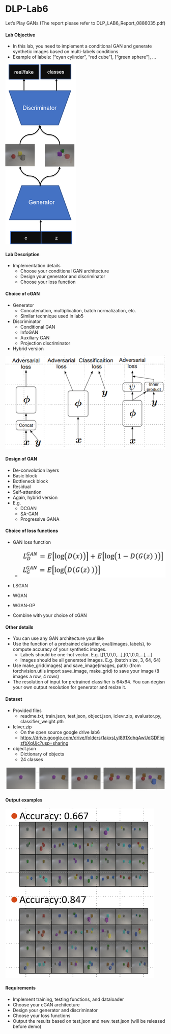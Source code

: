 # DLP-Lab6
Let’s Play GANs
(The report please refer to DLP_LAB6_Report_0886035.pdf) 

#### Lab Objective
* In this lab, you need to implement a conditional GAN and generate synthetic images based on multi-labels conditions
* Example of labels: [“cyan cylinder”, “red cube”], [“green sphere”], …

![Objective](/picture/Objective.png "Objective")



#### Lab Description
* Implementation details
  * Choose your conditional GAN architecture
  * Design your generator and discriminator
  * Choose your loss function



#### Choice of cGAN
* Generator
  * Concatenation, multiplication, batch normalization, etc.
  * Similar technique used in lab5
* Discriminator
  * Conditional GAN
  * InfoGAN
  * Auxiliary GAN
  * Projection discriminator
* Hybrid version

![Choice of cGAN](/picture/Choice_of_cGAN.png "Choice of cGAN")


#### Design of GAN
* De-convolution layers
* Basic block
* Bottleneck block
* Residual
* Self-attention
* Again, hybrid version
* E.g.
  * DCGAN
  * SA-GAN
  * Progressive GANA



#### Choice of loss functions
* GAN loss function
  * ![Choice of loss functions](/picture/Choice_of_loss_functions.png "Choice of loss functions")
* LSGAN
* WGAN
* WGAN-GP

* Combine with your choice of cGAN


#### Other details
* You can use any GAN architecture your like
* Use the function of a pretrained classifier, eval(images, labels), to compute accuracy of your synthetic images.
  * Labels should be one-hot vector. E.g. [[1,1,0,0,…],[0,1,0,0,…],…]
  * Images should be all generated images. E.g. (batch size, 3, 64, 64)
* Use make_grid(images) and save_image(images, path) (from torchvision.utils import save_image, make_grid) to save your image (8 images a row, 4 rows)
* The resolution of input for pretrained classifier is 64x64. You can degisn your own output resolution for generator and resize it.

#### Dataset
* Provided files
  * readme.txt, train.json, test.json, object.json, iclevr.zip, evaluator.py, classifier_weight.pth
* Iclver.zip
  * On the open source google drive lab6
  * https://drive.google.com/drive/folders/1akxsLyI891XdhqAwUdGDFiejzfbXqUjc?usp=sharing
* object.json
  * Dictionary of objects
  * 24 classes

![Dataset](/picture/Dataset.png "Dataset")

#### Output examples

![Output examples](/picture/Output_Example.png "Output examples")


#### Requirements
* Implement training, testing functions, and dataloader
* Choose your cGAN architecture
* Design your generator and discriminator
* Choose your loss functions
* Output the results based on test.json and new_test.json (will be released before demo)
